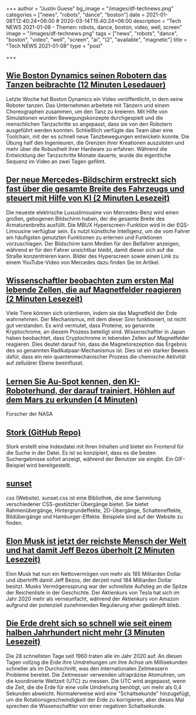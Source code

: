 +++
author = "Justin Guese"
bg_image = "/images/df-technews.png"
categories = ["news", "robots", "dance", "boston"]
date = 2021-01-08T12:40:24+06:00 # 2020-03-14T15:40:24+06:00
description = "Tech NEWS 2021-01-08 - Themen: robots, dance, boston, video, well, screen"
image = "/images/df-technews.png"
tags = ["news", "robots", "dance", "boston", "video", "well", "screen", "ai", "(2", "available", "magnetic"]
title = "Tech NEWS 2021-01-08"
type = "post"

+++

## [Wie Boston Dynamics seinen Robotern das Tanzen beibrachte (12 Minuten Lesedauer)](https://spectrum.ieee.org/automaton/robotics/humanoids/how-boston-dynamics-taught-its-robots-to-dance/1/01000176e1ae10da-607f3e85-e945-4e72-946a-ec6cadf0f67f-000000/P5ohFqPSFTTumQ6oiQYpkuNrmuYSVm98BQHJ4g5NKF0=175)

 Letzte Woche hat Boston Dynamics ein Video veröffentlicht, in dem seine Roboter tanzen. Das Unternehmen arbeitete mit Tänzern und einem Choreographen zusammen, um den Tanz zu kreieren. Mit Hilfe von Simulationen wurden Bewegungskonzepte durchgespielt und die menschlichen Tanzschritte so angepasst, dass sie von den Robotern ausgeführt werden konnten. Schließlich verfügte das Team über eine Toolchain, mit der es schnell neue Tanzbewegungen entwickeln konnte. Die Übung half den Ingenieuren, die Grenzen ihrer Kreationen auszuloten und mehr über die Robustheit ihrer Hardware zu erfahren. Während die Entwicklung der Tanzschritte Monate dauerte, wurde die eigentliche Sequenz im Video an zwei Tagen gefilmt.

## [Der neue Mercedes-Bildschirm erstreckt sich fast über die gesamte Breite des Fahrzeugs und steuert mit Hilfe von KI (2 Minuten Lesezeit)](https://interestingengineering.com/new-mercedes-screen-spans-nearly-entire-width-of-car-regulates-with-ai/1/01000176e1ae10da-607f3e85-e945-4e72-946a-ec6cadf0f67f-000000/LaG0HA5lDOXidWQrYVoTq6KHegM8uTcEoYMZUcZy5uE=175)

 Die neueste elektrische Luxuslimousine von Mercedes-Benz wird einen großen, gebogenen Bildschirm haben, der die gesamte Breite des Armaturenbretts ausfüllt. Die MBUX Hyperscreen-Funktion wird in der EQS-Limousine verfügbar sein. Es nutzt künstliche Intelligenz, um die vom Fahrer am häufigsten genutzten Funktionen zu erlernen und Funktionen vorzuschlagen. Der Bildschirm kann Medien für den Beifahrer anzeigen, während er für den Fahrer unsichtbar bleibt, damit dieser sich auf die Straße konzentrieren kann. Bilder des Hyperscreen sowie einen Link zu einem YouTube-Video von Mercedes dazu finden Sie im Artikel.

## [Wissenschaftler beobachten zum ersten Mal lebende Zellen, die auf Magnetfelder reagieren (2 Minuten Lesezeit)](https://newatlas.com/biology/live-cells-respond-magnetic-fields//1/01000176e1ae10da-607f3e85-e945-4e72-946a-ec6cadf0f67f-000000/iCfVGFQNFsNrkDPM04sSvqjfj3FRpfpDlfP4R5eDpMo=175)

 Viele Tiere können sich orientieren, indem sie das Magnetfeld der Erde wahrnehmen. Der Mechanismus, mit dem dieser Sinn funktioniert, ist nicht gut verstanden. Es wird vermutet, dass Proteine, so genannte Kryptochrome, an diesem Prozess beteiligt sind. Wissenschaftler in Japan haben beobachtet, dass Cryptochrome in lebenden Zellen auf Magnetfelder reagieren. Dies deutet darauf hin, dass die Magnetorezeption das Ergebnis des so genannten Radikalpaar-Mechanismus ist. Dies ist ein starker Beweis dafür, dass ein rein quantenmechanischer Prozess die chemische Aktivität auf zellulärer Ebene beeinflusst.

## [Lernen Sie Au-Spot kennen, den KI-Roboterhund, der darauf trainiert, Höhlen auf dem Mars zu erkunden (4 Minuten)](https://www.space.com/ai-mars-robot-dogs-agu/1/01000176e1ae10da-607f3e85-e945-4e72-946a-ec6cadf0f67f-000000/gQz4G8FvxwfwEBV5GvdW3iBMOLFtdQSAUTj_H8iK_6g=175)

 Forscher der NASA

## [Stork (GitHub Repo)](https://github.com/jameslittle230/stork/1/01000176e1ae10da-607f3e85-e945-4e72-946a-ec6cadf0f67f-000000/D8GC0xnZls_xSFR2k5wxQ0JKlaaju3sjOmMhVW4Dwa4=175)

 Stork erstellt eine Indexdatei mit Ihren Inhalten und bietet ein Frontend für die Suche in der Datei. Es ist so konzipiert, dass es die besten Suchergebnisse sofort anzeigt, während der Benutzer sie eingibt. Ein GIF-Beispiel wird bereitgestellt.

## [sunset](https://sunsetcss.com//1/01000176e1ae10da-607f3e85-e945-4e72-946a-ec6cadf0f67f-000000/4PW0NRscKFIZ8oA4Nlq6-tPqKn7Y4T02Vq-9MXte-Ro=175)

css (Website). sunset.css ist eine Bibliothek, die eine Sammlung verschiedener CSS-gestützter Übergänge bietet. Sie bietet Rahmenübergänge, Hintergrundeffekte, 2D-Übergänge, Schatteneffekte, Bildübergänge und Hamburger-Effekte. Beispiele sind auf der Website zu finden.

## [Elon Musk ist jetzt der reichste Mensch der Welt und hat damit Jeff Bezos überholt (2 Minuten Lesezeit)](https://www.cnbc.com/2021/01/07/elon-musk-is-now-the-richest-person-in-the-world-passing-jeff-bezos-.html/1/01000176e1ae10da-607f3e85-e945-4e72-946a-ec6cadf0f67f-000000/RzgEXhgeTBIADRy_r0U1ZalV-BGAB6KzDz3m1U3oY84=175)

 Elon Musk hat nun ein Nettovermögen von mehr als 185 Milliarden Dollar und übertrifft damit Jeff Bezos, der derzeit rund 184 Milliarden Dollar besitzt. Musks Vermögenssprung war der schnellste Aufstieg an die Spitze der Reichenliste in der Geschichte. Der Aktienkurs von Tesla hat sich im Jahr 2020 mehr als verneunfacht, während der Aktienkurs von Amazon aufgrund der potenziell zunehmenden Regulierung eher gedämpft blieb.

## [Die Erde dreht sich so schnell wie seit einem halben Jahrhundert nicht mehr (3 Minuten Lesezeit)](https://www.livescience.com/earth-spinning-faster-negative-leap-second.html/1/01000176e1ae10da-607f3e85-e945-4e72-946a-ec6cadf0f67f-000000/nCXJkZf3Im9TDHoIaBU7ukN3mMfOhuyj0VOGuALfkCg=175)

 Die 28 schnellsten Tage seit 1960 traten alle im Jahr 2020 auf. An diesen Tagen vollzog die Erde ihre Umdrehungen um ihre Achse um Millisekunden schneller als im Durchschnitt, was den internationalen Zeitmessern Probleme bereitet. Die Zeitmesser verwenden ultrapräzise Atomuhren, um die koordinierte Weltzeit (UTC) zu messen. Die UTC wird angepasst, wenn die Zeit, die die Erde für eine volle Umdrehung benötigt, um mehr als 0,4 Sekunden abweicht. Normalerweise wird eine "Schaltsekunde" hinzugefügt, um die Rotationsgeschwindigkeit der Erde zu korrigieren, aber dieses Mal sprechen die Wissenschaftler von einer negativen Schaltsekunde.

